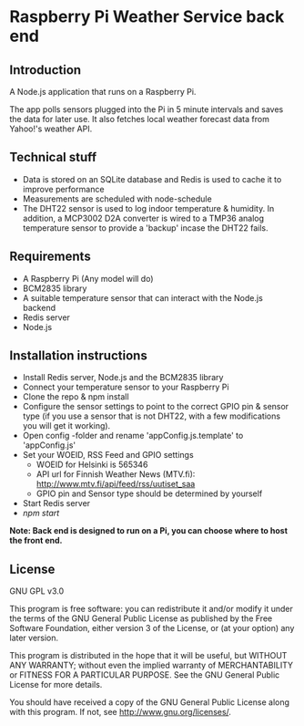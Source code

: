 # Raspberry Pi Weather Service back end

## Introduction

A Node.js application that runs on a Raspberry Pi.

The app polls sensors plugged into the Pi in 5 minute intervals and saves the data for later use. It also fetches local weather forecast data from Yahoo!'s weather API.

## Technical stuff

* Data is stored on an SQLite database and Redis is used to cache it to improve performance
* Measurements are scheduled with node-schedule
* The DHT22 sensor is used to log indoor temperature & humidity. In addition, a MCP3002 D2A converter is wired to a TMP36 analog temperature sensor to provide a 'backup' incase the DHT22 fails.

## Requirements ##

* A Raspberry Pi (Any model will do)
* BCM2835 library
* A suitable temperature sensor that can interact with the Node.js backend
* Redis server
* Node.js


## Installation instructions ##

* Install Redis server, Node.js and the BCM2835 library
* Connect your temperature sensor to your Raspberry Pi
* Clone the repo & npm install
* Configure the sensor settings to point to the correct GPIO pin & sensor type (if you use a sensor that is not DHT22, with a few modifications you will get it working).
* Open config -folder and rename 'appConfig.js.template' to 'appConfig.js'
* Set your WOEID, RSS Feed and GPIO settings
    * WOEID for Helsinki is 565346
    * API url for Finnish Weather News (MTV.fi): http://www.mtv.fi/api/feed/rss/uutiset_saa
    * GPIO pin and Sensor type should be determined by yourself
* Start Redis server
* *npm start*

**Note: Back end is designed to run on a Pi, you can choose where to host the front end.**

## License ##

GNU GPL v3.0

This program is free software: you can redistribute it and/or modify
it under the terms of the GNU General Public License as published by
the Free Software Foundation, either version 3 of the License, or
(at your option) any later version.

This program is distributed in the hope that it will be useful,
but WITHOUT ANY WARRANTY; without even the implied warranty of
MERCHANTABILITY or FITNESS FOR A PARTICULAR PURPOSE.  See the
GNU General Public License for more details.

You should have received a copy of the GNU General Public License
along with this program.  If not, see <http://www.gnu.org/licenses/>.
